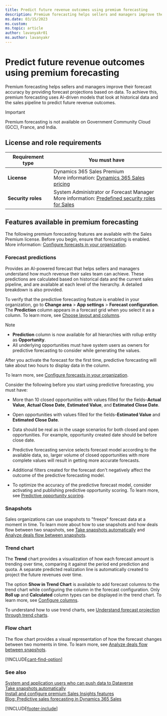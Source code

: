 ```yaml
---
title: Predict future revenue outcomes using premium forecasting
description: Premium forecasting helps sellers and managers improve their forecast accuracy by providing forecast projections based on data.
ms.date: 03/15/2023
ms.custom: 
ms.topic: article
author: lavanyakr01
ms.author: lavanyakr
---
```

# Predict future revenue outcomes using premium forecasting

Premium forecasting helps sellers and managers improve their forecast accuracy by providing forecast projections based on data. To achieve this, premium forecasting uses AI-driven models that look at historical data and the sales pipeline to predict future revenue outcomes.

>[!IMPORTANT]
>Premium forecasting is not available on Government Community Cloud (GCC), France, and India.

## License and role requirements
| Requirement type | You must have |
|-----------------------|---------|
| **License** | Dynamics 365 Sales Premium <br>More information: [Dynamics 365 Sales pricing](https://dynamics.microsoft.com/sales/pricing/) |
| **Security roles** | System Administrator or Forecast Manager <br>  More information: [Predefined security roles for Sales](security-roles-for-sales.md)|


## Features available in premium forecasting

The following premium forecasting features are available with the Sales Premium license. Before you begin, ensure that forecasting is enabled. More information: [Configure forecasts in your organization](configure-forecast.md).

### Forecast predictions

Provides an AI-powered forecast that helps sellers and managers understand how much revenue their sales team can achieve. These predictions are calculated based on historical data and the current sales pipeline, and are available at each level of the hierarchy. A detailed breakdown is also provided. 

To verify that the predictive forecasting feature is enabled in your organization, go to **Change area** > **App settings** > **Forecast configuration**. The **Prediction** column appears in a forecast grid when you select it as a column. To learn more, see [Choose layout and columns](/dynamics365/sales-enterprise/choose-layout-and-columns-forecast).

>[!NOTE]
> - **Prediction** column is now available for all hierarchies with rollup entity as **Opportunity**.
> -  All underlying opportunities must have system users as owners for predictive forecasting to consider while generating the values. 

After you activate the forecast for the first time, predictive forecasting will take about two hours to display data in the column.

To learn more, see [Configure forecasts in your organization](/dynamics365/sales-enterprise/configure-forecast).

Consider the following before you start using predictive forecasting, you must have:

-	More than 10 closed opportunities with values filled for the fields–**Actual Value**, **Actual Close Date**, **Estimated Value**, and **Estimated Close Date**. 

-	Open opportunities with values filled for the fields–**Estimated Value** and **Estimated Close Date**. 

-	Data should be real as in the usage scenarios for both closed and open opportunities. For example, opportunity created date should be before close date.

- Predictive forecasting service selects forecast model according to the available data, so, larger volume of closed opportunities with more complete values will result in getting more accurate forecasts.

- Additional filters created for the forecast don't negatively affect the outcome of the predictive forecasting model.

- To optimize the accuracy of the predictive forecast model, consider activating and publishing predictive opportunity scoring. To learn more, see [Predictive opportunity scoring](configure-predictive-opportunity-scoring.md).

### Snapshots

Sales organizations can use snapshots to "freeze" forecast data at a moment in time. To learn more about how to use snapshots and how deals flow between two snapshots, see [Take snapshots automatically](manage-snapshots-forecast.md) and [Analyze deals flow between snapshots](analyze-deals-flow-between-snapshots.md).

### Trend chart

The **Trend** chart provides a visualization of how each forecast amount is trending over time, comparing it against the period end prediction and quota. A separate predicted realization line is automatically created to project the future revenues over time.

The option **Show in Trend Chart** is available to add forecast columns to the trend chart while configuring the column in the forecast configuration. Only **Roll up** and **Calculated** column types can be displayed in the trend chart. To learn more, see [Configure columns](/dynamics365/sales-enterprise/choose-layout-and-columns-forecast#configure-columns).

To understand how to use trend charts, see [Understand forecast projection through trend charts](understand-forecast-projection-through-trend-chart.md).

### Flow chart

The flow chart provides a visual representation of how the forecast changes between two moments in time. To learn more, see [Analyze deals flow between snapshots](analyze-deals-flow-between-snapshots.md).

[!INCLUDE[cant-find-option](../includes/cant-find-option.md)]

### See also

[System and application users who can push data to Dataverse](/power-platform/admin/system-application-users)  
[Take snapshots automatically](manage-snapshots-forecast.md)<br>
[Install and configure premium Sales Insights features](intro-admin-guide-sales-insights.md#enable-and-configure-premium-sales-insights-features)<br>
[Blog: Predictive sales forecasting in Dynamics 365 Sales](https://cloudblogs.microsoft.com/dynamics365/it/2020/02/26/predictive-sales-forecasting-in-dynamics-365-sales/)


[!INCLUDE[footer-include](../includes/footer-banner.md)]

